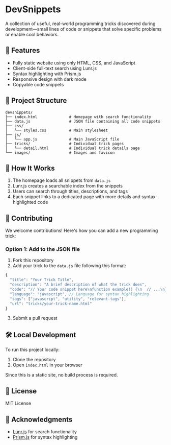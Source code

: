 # DevSnippets

A collection of useful, real-world programming tricks discovered during development—small lines of code or snippets that solve specific problems or enable cool behaviors.

## 🚀 Features

- Fully static website using only HTML, CSS, and JavaScript
- Client-side full-text search using Lunr.js
- Syntax highlighting with Prism.js
- Responsive design with dark mode
- Copyable code snippets

## 📂 Project Structure

```
devsnippets/
├── index.html              # Homepage with search functionality
├── data.js                 # JSON file containing all code snippets
├── css/
│   └── styles.css          # Main stylesheet
├── js/
│   └── app.js              # Main JavaScript file
├── tricks/                 # Individual trick pages
│   └── detail.html         # Individual trick details page
└── images/                 # Images and favicon
```

## 🔧 How It Works

1. The homepage loads all snippets from `data.js`
2. Lunr.js creates a searchable index from the snippets
3. Users can search through titles, descriptions, and tags
4. Each snippet links to a dedicated page with more details and syntax-highlighted code

## 👥 Contributing

We welcome contributions! Here's how you can add a new programming trick:

### Option 1: Add to the JSON file

1. Fork this repository
2. Add your trick to the `data.js` file following this format:

```js
{
  "title": "Your Trick Title",
  "description": "A brief description of what the trick does",
  "code": "// Your code snippet here\nfunction example() {\n  // ...\n}",
  "language": "javascript", // Language for syntax highlighting
  "tags": ["javascript", "utility", "relevant-tags"],
  "url": "tricks/your-trick-name.html"
}
```

3. Submit a pull request

## 🛠️ Local Development

To run this project locally:

1. Clone the repository
2. Open `index.html` in your browser

Since this is a static site, no build process is required.

## 📝 License

MIT License

## 🙏 Acknowledgments

- [Lunr.js](https://lunrjs.com/) for search functionality
- [Prism.js](https://prismjs.com/) for syntax highlighting 